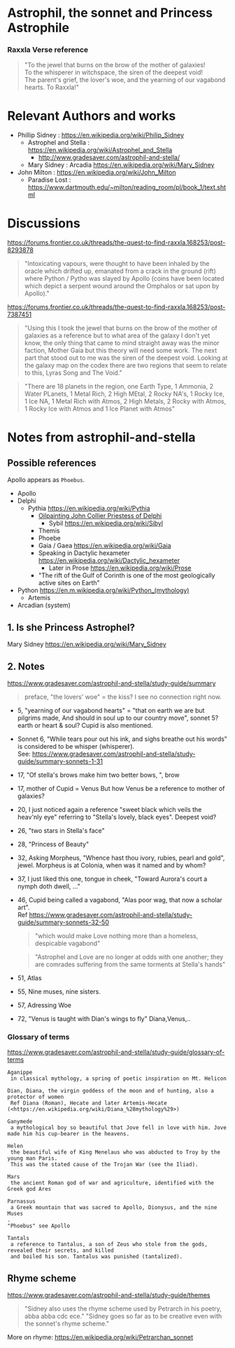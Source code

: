 # Astrophil, the sonnet and Princess Astrophile
### Raxxla Verse reference
> "To the jewel that burns on the brow of the mother of galaxies!  
To the whisperer in witchspace, the siren of the deepest void!   
The parent's grief, the lover's woe, and the yearning of our vagabond hearts. To Raxxla!"  

# Relevant Authors and works  
- Phillip Sidney : <https://en.wikipedia.org/wiki/Philip_Sidney>  
	- Astrophel and Stella : <https://en.wikipedia.org/wiki/Astrophel_and_Stella>  
	    - <http://www.gradesaver.com/astrophil-and-stella/>  
	- Mary Sidney : Arcadia <https://en.wikipedia.org/wiki/Mary_Sidney>  
- John Milton : <https://en.wikipedia.org/wiki/John_Milton>  
	- Paradise Lost : <https://www.dartmouth.edu/~milton/reading_room/pl/book_1/text.shtml>

# Discussions
<https://forums.frontier.co.uk/threads/the-quest-to-find-raxxla.168253/post-8293878>  
> "Intoxicating vapours, were thought to have been inhaled by the oracle which drifted up, emanated 
from a crack in the ground (rift) where Python / Pytho was slayed by Apollo (coins have been located 
which depict a serpent wound around the Omphalos or sat upon by Apollo)."  

<https://forums.frontier.co.uk/threads/the-quest-to-find-raxxla.168253/post-7387451>  
> "Using this I took the jewel that burns on the brow of the mother of galaxies as a reference 
but to what area of the galaxy I don't yet know, the only thing that came to mind straight away 
was the minor faction, Mother Gaia but this theory will need some work.
The next part that stood out to me was the siren of the deepest void. Looking at the galaxy map 
on the codex there are two regions that seem to relate to this, Lyras Song and The Void."
	
> "There are 18 planets in the region, one Earth Type, 1 Ammonia, 2 Water PLanets, 1 Metal Rich, 
2 High MEtal, 2 Rocky NA's, 1 Rocky Ice, 1 Ice NA, 1 Metal Rich with Atmos, 2 High Metals, 
2 Rocky with Atmos, 1 Rocky Ice with Atmos and 1 Ice Planet with Atmos"
	
# Notes from astrophil-and-stella
## Possible references
Apollo appears as `Phoebus`.
- Apollo
- Delphi
	- Pythia <https://en.wikipedia.org/wiki/Pythia>
		- [Oilpainting John Collier Priestess of Delphi](https://en.wikipedia.org/wiki/File:John_Collier_-_Priestess_of_Delphi.jpg)
			- Sybil <https://en.wikipedia.org/wiki/Sibyl>
		- Themis
		- Phoebe
		- Gaia / Gaea <https://en.wikipedia.org/wiki/Gaia>
		- Speaking in Dactylic hexameter <https://en.wikipedia.org/wiki/Dactylic_hexameter>
			- Later in Prose <https://en.wikipedia.org/wiki/Prose>
		- "The rift of the Gulf of Corinth is one of the most geologically active sites on Earth"
- Python <https://en.m.wikipedia.org/wiki/Python_(mythology)>
	- Artemis
- Arcadian (system) 


## 1. Is she Princess Astrophel? 
Mary Sidney <https://en.wikipedia.org/wiki/Mary_Sidney>
## 2. Notes
<https://www.gradesaver.com/astrophil-and-stella/study-guide/summary>
	
> preface, "the lovers' woe" = the kiss? I see no connection right now. 
* 5, "yearning of our vagabond hearts" = "that on earth we are but pilgrims made, And should in soul up to our country move", sonnet 5?  
earth or heart & soul? Cupid is also mentioned.
- Sonnet 6, "While tears pour out his ink, and sighs breathe out his words" is considered to be whisper (whisperer).  
	See: <https://www.gradesaver.com/astrophil-and-stella/study-guide/summary-sonnets-1-31>
- 17, "Of stella's brows make him two better bows, ", brow
- 17, mother of Cupid = Venus
	But how Venus be a reference to mother of galaxies?
- 20, I just noticed again a reference "sweet black which veils the heav'nly eye" referring to "Stella's lovely, black eyes". Deepest void?
- 26, "two stars in Stella's face"
- 28, "Princess of Beauty"
- 32, Asking Morpheus, "Whence hast thou ivory, rubies, pearl and gold", jewel. Morpheus is at Colonia, when was it named and by whom?
- 37, I just liked this one, tongue in cheek, "Toward Aurora's court a nymph doth dwell, ..."
- 46, Cupid being called a vagabond, "Alas poor wag, that now a scholar art".  
Ref <https://www.gradesaver.com/astrophil-and-stella/study-guide/summary-sonnets-32-50>
	> "which would make Love nothing more than a homeless, despicable vagabond"  
	
	> "Astrophel and Love are no longer at odds with one another; they are comrades suffering from the same torments at Stella's hands"  
	
- 51, Atlas
- 55, Nine muses, nine sisters.
- 57, Adressing Woe
- 72, "Venus is taught with Dian's wings to fly" Diana,Venus,..
	
### Glossary of terms
<https://www.gradesaver.com/astrophil-and-stella/study-guide/glossary-of-terms>

	Aganippe
	 in classical mythology, a spring of poetic inspiration on Mt. Helicon

	Dian, Diana, the virgin goddess of the moon and of hunting, also a protector of women
	 Ref Diana (Roman), Hecate and later Artemis-Hecate (<https://en.wikipedia.org/wiki/Diana_%28mythology%29>)
	 
	Ganymede
	 a mythological boy so beautiful that Jove fell in love with him. Jove made him his cup-bearer in the heavens.
	 
	Helen
	 the beautiful wife of King Menelaus who was abducted to Troy by the young man Paris. 
	 This was the stated cause of the Trojan War (see the Iliad).

	Mars
	 the ancient Roman god of war and agriculture, identified with the Greek god Ares

	Parnassus
	 a Greek mountain that was sacred to Apollo, Dionysus, and the nine Muses
	.
	"Phoebus" see Apollo

	Tantals
	 a reference to Tantalus, a son of Zeus who stole from the gods, revealed their secrets, and killed 
	 and boiled his son. Tantalus was punished (tantalized).
	 
## Rhyme scheme
<https://www.gradesaver.com/astrophil-and-stella/study-guide/themes>
> "Sidney also uses the rhyme scheme used by Petrarch in his poetry, abba abba cdc ece."
"Sidney goes so far as to be creative even with the sonnet's rhyme scheme."

More on rhyme: <https://en.wikipedia.org/wiki/Petrarchan_sonnet>